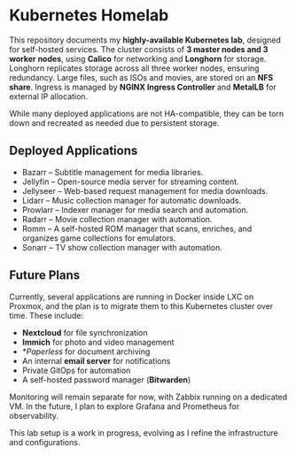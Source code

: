 # Kubernetes Homelab

This repository documents my **highly-available Kubernetes lab**, designed
for self-hosted services. The cluster consists of **3 master nodes and
3 worker nodes**, using **Calico** for networking and **Longhorn** for storage.
Longhorn replicates storage across all three worker nodes, ensuring redundancy.
Large files, such as ISOs and movies, are stored on an **NFS share**.
Ingress is managed by **NGINX Ingress Controller** and **MetalLB** for
external IP allocation.

While many deployed applications are not HA-compatible, they can be torn down
and recreated as needed due to persistent storage.

## Deployed Applications

* Bazarr – Subtitle management for media libraries.
* Jellyfin – Open-source media server for streaming content.
* Jellyseer – Web-based request management for media downloads.
* Lidarr – Music collection manager for automatic downloads.
* Prowlarr – Indexer manager for media search and automation.
* Radarr – Movie collection manager with automation.
* Romm – A self-hosted ROM manager that scans, enriches,
and organizes game collections for emulators.
* Sonarr – TV show collection manager with automation.

## Future Plans

Currently, several applications are running in Docker inside LXC on Proxmox,
and the plan is to migrate them to this Kubernetes cluster over time. These include:

* **Nextcloud** for file synchronization
* **Immich** for photo and video management
* **Paperless* for document archiving
* An internal **email server** for notifications
* Private GitOps for automation
* A self-hosted password manager (**Bitwarden**)

Monitoring will remain separate for now, with Zabbix running on a
dedicated VM. In the future, I plan to explore Grafana and
Prometheus for observability.

This lab setup is a work in progress, evolving as
I refine the infrastructure and configurations.
